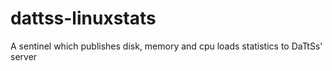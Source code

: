 dattss-linuxstats
=================

A sentinel which publishes disk, memory and cpu loads statistics to DaTtSs' server